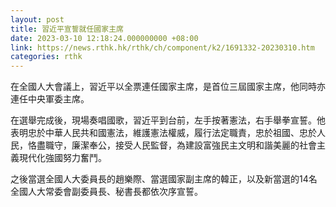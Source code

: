 ```yaml
---
layout: post
title: 習近平宣誓就任國家主席
date: 2023-03-10 12:18:24.000000000 +08:00
link: https://news.rthk.hk/rthk/ch/component/k2/1691332-20230310.htm
categories: rthk
---
```


在全國人大會議上，習近平以全票連任國家主席，是首位三屆國家主席，他同時亦連任中央軍委主席。

在選舉完成後，現場奏唱國歌，習近平到台前，左手按著憲法，右手舉拳宣誓。他表明忠於中華人民共和國憲法，維護憲法權威，履行法定職責，忠於祖國、忠於人民，恪盡職守，廉潔奉公，接受人民監督，為建設富強民主文明和諧美麗的社會主義現代化強國努力奮鬥。

之後當選全國人大委員長的趙樂際、當選國家副主席的韓正，以及新當選的14名全國人大常委會副委員長、秘書長都依次序宣誓。
